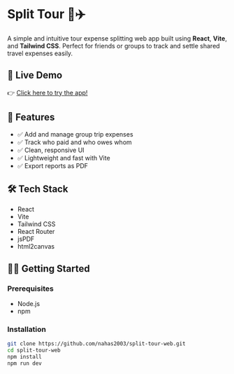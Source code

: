 # Split Tour 💸✈️

A simple and intuitive tour expense splitting web app built using **React**, **Vite**, and **Tailwind CSS**. Perfect for friends or groups to track and settle shared travel expenses easily.

## 🔗 Live Demo

👉 [Click here to try the app!](https://split-tour-web.onrender.com)

## 🚀 Features

- ✅ Add and manage group trip expenses  
- ✅ Track who paid and who owes whom  
- ✅ Clean, responsive UI  
- ✅ Lightweight and fast with Vite  
- ✅ Export reports as PDF  

## 🛠️ Tech Stack

- React  
- Vite  
- Tailwind CSS  
- React Router  
- jsPDF  
- html2canvas  

## 🧑‍💻 Getting Started

### Prerequisites

- Node.js  
- npm  

### Installation

```bash
git clone https://github.com/nahas2003/split-tour-web.git
cd split-tour-web
npm install
npm run dev
